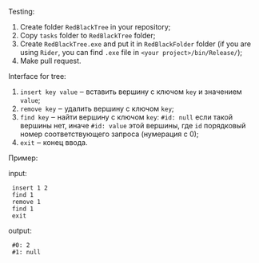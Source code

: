Testing:
1. Create folder `RedBlackTree` in your repository;
2. Copy `tasks` folder to `RedBlackTree` folder;
3. Create `RedBlackTree.exe` and put it in `RedBlackFolder` folder (if you are using `Rider`, you can find `.exe` file in `<your project>/bin/Release/`);
4. Make pull request.

Interface for tree:
1. `insert key value` ‒ вставить вершину с ключом `key` и значением `value`;
2. `remove key` ‒ удалить вершину с ключом `key`;
3. `find key` ‒ найти вершину с ключом `key`: `#id: null` если такой вершины нет, иначе `#id: value` этой вершины, где `id` порядковый номер соответствующего запроса (нумерация с 0);
4. `exit` ‒ конец ввода.

Пример:

input:
```
 insert 1 2 
 find 1
 remove 1          
 find 1              
 exit
```
output:
```
 #0: 2
 #1: null
```
